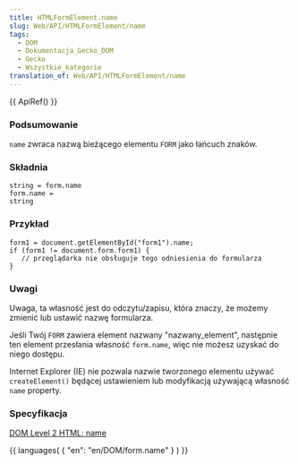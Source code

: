```yaml
---
title: HTMLFormElement.name
slug: Web/API/HTMLFormElement/name
tags:
  - DOM
  - Dokumentacja_Gecko_DOM
  - Gecko
  - Wszystkie_kategorie
translation_of: Web/API/HTMLFormElement/name
---
```

{{ ApiRef() }}

### Podsumowanie

`name` zwraca nazwą bieżącego elementu `FORM` jako łańcuch znaków.

### Składnia

    string = form.name
    form.name =
    string

### Przykład

    form1 = document.getElementById("form1").name;
    if (form1 != document.form.form1) {
       // przeglądarka nie obsługuje tego odniesienia do formularza
    }

### Uwagi

Uwaga, ta własność jest do odczytu/zapisu, która znaczy, że możemy zmienić lub ustawić nazwę formularza.

Jeśli Twój `FORM` zawiera element nazwany "nazwany_element", następnie ten element przesłania własność `form.name`, więc nie możesz uzyskać do niego dostępu.

Internet Explorer (IE) nie pozwala nazwie tworzonego elementu używać `createElement()` będącej ustawieniem lub modyfikacją używającą własność `name` property.

### Specyfikacja

[DOM Level 2 HTML: name](http://www.w3.org/TR/DOM-Level-2-HTML/html.html#ID-22051454)

{{ languages( { "en": "en/DOM/form.name" } ) }}
